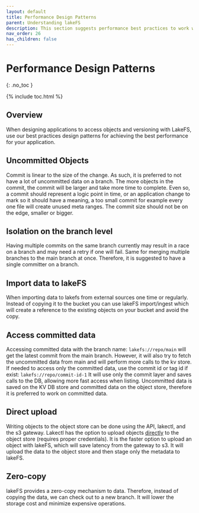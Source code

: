 ```yaml
---
layout: default
title: Performance Design Patterns
parent: Understanding lakeFS
description: This section suggests performance best practices to work with lakeFS.
nav_order: 26
has_children: false
--- 
```

# Performance Design Patterns
{: .no_toc }

{% include toc.html %}

## Overview

When designing applications to access objects and versioning with LakeFS, use our best practices design patterns for achieving the best performance for your application.

## Uncommitted Objects
Commit is linear to the size of the change. As such, it is preferred to not have a lot of uncommitted data on a branch. The more objects in the commit, the commit will be larger and take more time to complete.
Even so, a commit should represent a logic point in time, or an application change to mark so it should have a meaning, a too small commit for example every one file will create unused meta ranges.
The commit size should not be on the edge, smaller or bigger.

## Isolation on the branch level
Having multiple commits on the same branch currently may result in a race on a branch and may need a retry if one will fail.
Same for merging multiple branches to the main branch at once. Therefore, it is suggested to have a single committer on a branch.

## Import data to lakeFS
When importing data to lakefs from external sources one time or regularly. Instead of copying it to the bucket you can use lakeFS import/ingest which will create a reference to the existing objects on your bucket and avoid the copy.

## Access committed data
Accessing committed data with the branch name: `lakefs://repo/main`
will get the latest commit from the main branch. However, it will also try to fetch the uncommitted data from main and will perform more calls to the kv store.
If needed to access only the committed data, use the commit id or tag id if exist: `lakefs://repo/commit-id-1`
It will use only the commit layer and saves calls to the DB, allowing more fast access when listing.
Uncommitted data is saved on the KV DB store and committed data on the object store, therefore it is preferred to work on committed data.

## Direct upload
Writing objects to the object store can be done using the API, lakectl, and the s3 gateway.
Lakectl has the option to upload objects [directly](https://docs.lakefs.io/reference/commands.html#lakectl-fs-upload) to the object store (requires proper credentials).
It is the faster option to upload an object with lakeFS, which will save latency from the gateway to s3.
It will upload the data to the object store and then stage only the metadata to lakeFS.

## Zero-copy
lakeFS provides a zero-copy mechanism to data. Therefore, instead of copying the data, we can check out to a new branch. It will lower the storage cost and minimize expensive operations.